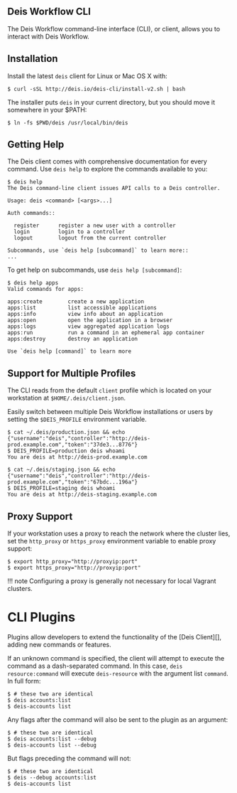 ## Deis Workflow  CLI

The Deis Workflow command-line interface (CLI), or client, allows you to interact
with Deis Workflow.

## Installation

Install the latest `deis` client for Linux or Mac OS X with:

    $ curl -sSL http://deis.io/deis-cli/install-v2.sh | bash

The installer puts `deis` in your current directory, but you should move it
somewhere in your $PATH:

    $ ln -fs $PWD/deis /usr/local/bin/deis

## Getting Help

The Deis client comes with comprehensive documentation for every command.
Use `deis help` to explore the commands available to you:

    $ deis help
    The Deis command-line client issues API calls to a Deis controller.

    Usage: deis <command> [<args>...]

    Auth commands::

      register      register a new user with a controller
      login         login to a controller
      logout        logout from the current controller

    Subcommands, use `deis help [subcommand]` to learn more::
    ...

To get help on subcommands, use `deis help [subcommand]`:

    $ deis help apps
    Valid commands for apps:

    apps:create        create a new application
    apps:list          list accessible applications
    apps:info          view info about an application
    apps:open          open the application in a browser
    apps:logs          view aggregated application logs
    apps:run           run a command in an ephemeral app container
    apps:destroy       destroy an application

    Use `deis help [command]` to learn more


## Support for Multiple Profiles

The CLI reads from the default `client` profile which is located on your
workstation at `$HOME/.deis/client.json`.

Easily switch between multiple Deis Workflow installations or users by setting
the `$DEIS_PROFILE` environment variable.

    $ cat ~/.deis/production.json && echo
    {"username":"deis","controller":"http://deis-prod.example.com","token":"37de3...8776"}
    $ DEIS_PROFILE=production deis whoami
    You are deis at http://deis-prod.example.com

    $ cat ~/.deis/staging.json && echo
    {"username":"deis","controller":"http://deis-prod.example.com","token":"67bdc...196a"}
    $ DEIS_PROFILE=staging deis whoami
    You are deis at http://deis-staging.example.com

## Proxy Support

If your workstation uses a proxy to reach the network where the cluster lies,
set the `http_proxy` or `https_proxy` environment variable to enable proxy support:

    $ export http_proxy="http://proxyip:port"
    $ export https_proxy="http://proxyip:port"

!!! note
    Configuring a proxy is generally not necessary for local Vagrant clusters.

# CLI Plugins

Plugins allow developers to extend the functionality of the [Deis Client][], adding new commands or features.

If an unknown command is specified, the client will attempt to execute the command as a dash-separated command. In this case, `deis resource:command` will execute `deis-resource` with the argument list `command`. In full form:

    $ # these two are identical
    $ deis accounts:list
    $ deis-accounts list

Any flags after the command will also be sent to the plugin as an argument:

    $ # these two are identical
    $ deis accounts:list --debug
    $ deis-accounts list --debug

But flags preceding the command will not:

    $ # these two are identical
    $ deis --debug accounts:list
    $ deis-accounts list

[controller]: ../understanding-workflow/components.md#controller
